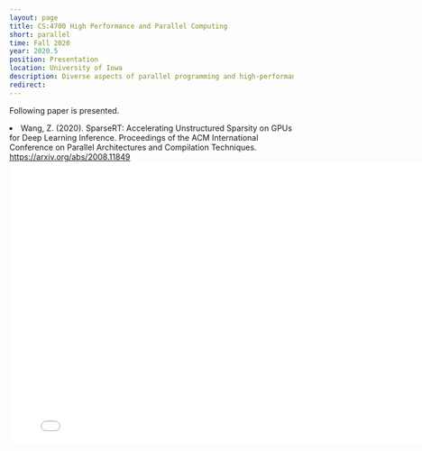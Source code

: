 ```yaml
---
layout: page
title: CS:4700 High Performance and Parallel Computing
short: parallel
time: Fall 2020
year: 2020.5
position: Presentation
location: University of Iowa
description: Diverse aspects of parallel programming and high-performance computing are covered. The core of this class is on basic parallel programming using standard libraries such as OpenMP for multicore processors, CUDA for GPUs, and MPI for distributed systems. Important concepts such as cache locality and data dependence are introduced as the fundamentals for understanding and optimizing performance. Programming examples and assignments are from applications in the areas of data analysis, machine learning, and scientific computing.
redirect: 
---
```


Following paper is presented.
<li>Wang, Z. (2020). SparseRT: Accelerating Unstructured Sparsity on GPUs for Deep Learning Inference. Proceedings of the ACM International Conference on Parallel Architectures and Compilation Techniques. <a href="https://arxiv.org/abs/2008.11849">https://arxiv.org/abs/2008.11849</a></li>

<embed src="/assets/pdf/teaching_parallel/Accelerating Unstructured Sparsity on GPUs for Deep Learning Inference.pdf" width="800px" height="500px" />